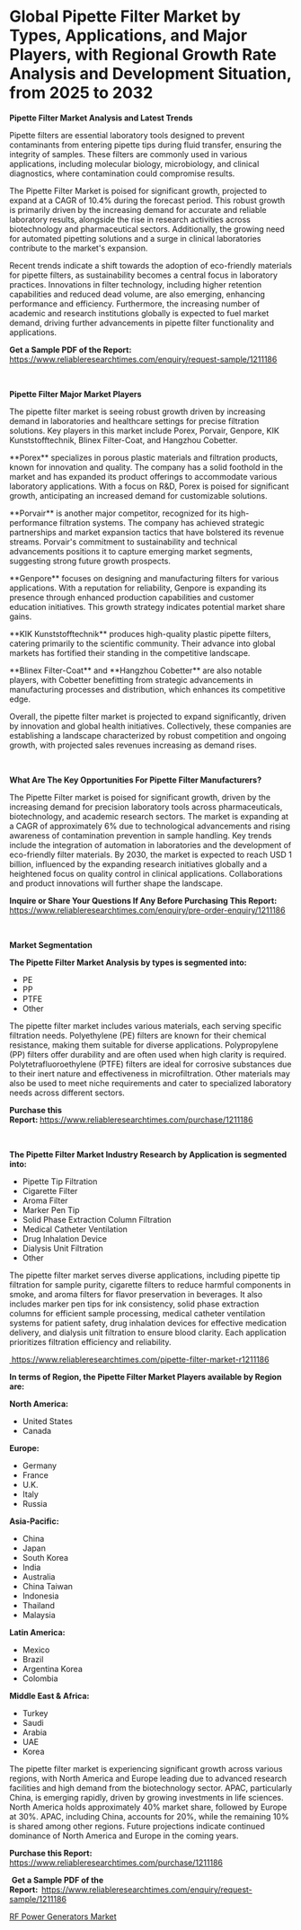 <p><h1>Global Pipette Filter Market by Types, Applications, and Major Players, with Regional Growth Rate Analysis and Development Situation, from 2025 to 2032</h1></p><p><strong>Pipette Filter Market Analysis and Latest Trends</strong></p>
<p><p>Pipette filters are essential laboratory tools designed to prevent contaminants from entering pipette tips during fluid transfer, ensuring the integrity of samples. These filters are commonly used in various applications, including molecular biology, microbiology, and clinical diagnostics, where contamination could compromise results.</p><p>The Pipette Filter Market is poised for significant growth, projected to expand at a CAGR of 10.4% during the forecast period. This robust growth is primarily driven by the increasing demand for accurate and reliable laboratory results, alongside the rise in research activities across biotechnology and pharmaceutical sectors. Additionally, the growing need for automated pipetting solutions and a surge in clinical laboratories contribute to the market's expansion. </p><p>Recent trends indicate a shift towards the adoption of eco-friendly materials for pipette filters, as sustainability becomes a central focus in laboratory practices. Innovations in filter technology, including higher retention capabilities and reduced dead volume, are also emerging, enhancing performance and efficiency. Furthermore, the increasing number of academic and research institutions globally is expected to fuel market demand, driving further advancements in pipette filter functionality and applications.</p></p>
<p><strong>Get a Sample PDF of the Report:&nbsp;</strong> <a href="https://www.reliableresearchtimes.com/enquiry/request-sample/1211186?utm_campaign=2180&utm_medium=2&utm_source=Github&utm_content=ia&utm_term=24032025&utm_id=pipette-filter">https://www.reliableresearchtimes.com/enquiry/request-sample/1211186</a></p>
<p>&nbsp;</p>
<p><strong>Pipette Filter Major Market Players</strong></p>
<p><p>The pipette filter market is seeing robust growth driven by increasing demand in laboratories and healthcare settings for precise filtration solutions. Key players in this market include Porex, Porvair, Genpore, KIK Kunststofftechnik, Blinex Filter-Coat, and Hangzhou Cobetter.</p><p>**Porex** specializes in porous plastic materials and filtration products, known for innovation and quality. The company has a solid foothold in the market and has expanded its product offerings to accommodate various laboratory applications. With a focus on R&D, Porex is poised for significant growth, anticipating an increased demand for customizable solutions.</p><p>**Porvair** is another major competitor, recognized for its high-performance filtration systems. The company has achieved strategic partnerships and market expansion tactics that have bolstered its revenue streams. Porvair's commitment to sustainability and technical advancements positions it to capture emerging market segments, suggesting strong future growth prospects.</p><p>**Genpore** focuses on designing and manufacturing filters for various applications. With a reputation for reliability, Genpore is expanding its presence through enhanced production capabilities and customer education initiatives. This growth strategy indicates potential market share gains.</p><p>**KIK Kunststofftechnik** produces high-quality plastic pipette filters, catering primarily to the scientific community. Their advance into global markets has fortified their standing in the competitive landscape.</p><p>**Blinex Filter-Coat** and **Hangzhou Cobetter** are also notable players, with Cobetter benefitting from strategic advancements in manufacturing processes and distribution, which enhances its competitive edge.</p><p>Overall, the pipette filter market is projected to expand significantly, driven by innovation and global health initiatives. Collectively, these companies are establishing a landscape characterized by robust competition and ongoing growth, with projected sales revenues increasing as demand rises.</p></p>
<p>&nbsp;</p>
<p><strong>What Are The Key Opportunities For Pipette Filter Manufacturers?</strong></p>
<p><p>The Pipette Filter market is poised for significant growth, driven by the increasing demand for precision laboratory tools across pharmaceuticals, biotechnology, and academic research sectors. The market is expanding at a CAGR of approximately 6% due to technological advancements and rising awareness of contamination prevention in sample handling. Key trends include the integration of automation in laboratories and the development of eco-friendly filter materials. By 2030, the market is expected to reach USD 1 billion, influenced by the expanding research initiatives globally and a heightened focus on quality control in clinical applications. Collaborations and product innovations will further shape the landscape.</p></p>
<p><strong>Inquire or Share Your Questions If Any Before Purchasing This Report:</strong> <a href="https://www.reliableresearchtimes.com/enquiry/pre-order-enquiry/1211186?utm_campaign=2180&utm_medium=2&utm_source=Github&utm_content=ia&utm_term=24032025&utm_id=pipette-filter">https://www.reliableresearchtimes.com/enquiry/pre-order-enquiry/1211186</a></p>
<p>&nbsp;</p>
<p><strong>Market Segmentation</strong></p>
<p><strong>The Pipette Filter Market Analysis by types is segmented into:</strong></p>
<p><ul><li>PE</li><li>PP</li><li>PTFE</li><li>Other</li></ul></p>
<p><p>The pipette filter market includes various materials, each serving specific filtration needs. Polyethylene (PE) filters are known for their chemical resistance, making them suitable for diverse applications. Polypropylene (PP) filters offer durability and are often used when high clarity is required. Polytetrafluoroethylene (PTFE) filters are ideal for corrosive substances due to their inert nature and effectiveness in microfiltration. Other materials may also be used to meet niche requirements and cater to specialized laboratory needs across different sectors.</p></p>
<p><strong>Purchase this Report:&nbsp;</strong><a href="https://www.reliableresearchtimes.com/purchase/1211186?utm_campaign=2180&utm_medium=2&utm_source=Github&utm_content=ia&utm_term=24032025&utm_id=pipette-filter">https://www.reliableresearchtimes.com/purchase/1211186</a></p>
<p>&nbsp;</p>
<p><strong>The Pipette Filter Market Industry Research by Application is segmented into:</strong></p>
<p><ul><li>Pipette Tip Filtration</li><li>Cigarette Filter</li><li>Aroma Filter</li><li>Marker Pen Tip</li><li>Solid Phase Extraction Column Filtration</li><li>Medical Catheter Ventilation</li><li>Drug Inhalation Device</li><li>Dialysis Unit Filtration</li><li>Other</li></ul></p>
<p><p>The pipette filter market serves diverse applications, including pipette tip filtration for sample purity, cigarette filters to reduce harmful components in smoke, and aroma filters for flavor preservation in beverages. It also includes marker pen tips for ink consistency, solid phase extraction columns for efficient sample processing, medical catheter ventilation systems for patient safety, drug inhalation devices for effective medication delivery, and dialysis unit filtration to ensure blood clarity. Each application prioritizes filtration efficiency and reliability.</p></p>
<p><a href="https://www.reliableresearchtimes.com/pipette-filter-market-r1211186?utm_campaign=2180&utm_medium=2&utm_source=Github&utm_content=ia&utm_term=24032025&utm_id=pipette-filter">&nbsp;https://www.reliableresearchtimes.com/pipette-filter-market-r1211186</a></p>
<p><strong>In terms of Region, the Pipette Filter Market Players available by Region are:</strong></p>
<p>
    <p> <strong> North America: </strong>
        <ul>
            <li>United States</li>
            <li>Canada</li>
        </ul>
        </p> 
    <p> <strong> Europe: </strong>
        <ul>
            <li>Germany</li>
            <li>France</li>
            <li>U.K.</li>
            <li>Italy</li>
            <li>Russia</li>
        </ul>
        </p> 
    <p> <strong> Asia-Pacific: </strong>
        <ul>
            <li>China</li>
            <li>Japan</li>
            <li>South Korea</li>
            <li>India</li>
            <li>Australia</li>
            <li>China Taiwan</li>
            <li>Indonesia</li>
            <li>Thailand</li>
            <li>Malaysia</li>
        </ul>
        </p> 
    <p> <strong> Latin America: </strong>
        <ul>
            <li>Mexico</li>
            <li>Brazil</li>
            <li>Argentina Korea</li>
            <li>Colombia</li>
        </ul>
        </p> 
    <p> <strong> Middle East & Africa: </strong>
        <ul>
            <li>Turkey</li>
            <li>Saudi</li>
            <li>Arabia</li>
            <li>UAE</li>
            <li>Korea</li>
        </ul>
    </p>
    </p>
<p><p>The pipette filter market is experiencing significant growth across various regions, with North America and Europe leading due to advanced research facilities and high demand from the biotechnology sector. APAC, particularly China, is emerging rapidly, driven by growing investments in life sciences. North America holds approximately 40% market share, followed by Europe at 30%. APAC, including China, accounts for 20%, while the remaining 10% is shared among other regions. Future projections indicate continued dominance of North America and Europe in the coming years.</p></p>
<p><strong>Purchase this Report: </strong><a href="https://www.reliableresearchtimes.com/purchase/1211186?utm_campaign=2180&utm_medium=2&utm_source=Github&utm_content=ia&utm_term=24032025&utm_id=pipette-filter">https://www.reliableresearchtimes.com/purchase/1211186</a></p>
<p>&nbsp;<strong>Get a Sample PDF of the Report:&nbsp;&nbsp;</strong><a href="https://www.reliableresearchtimes.com/enquiry/request-sample/1211186?utm_campaign=2180&utm_medium=2&utm_source=Github&utm_content=ia&utm_term=24032025&utm_id=pipette-filter">https://www.reliableresearchtimes.com/enquiry/request-sample/1211186</a></p>
<p><strong></strong></p>
<p><p><a href="https://github.com/viohlbrenksf/Market-Research-Report-List-1/blob/main/rf-power-generators-market.md?utm_campaign=2180&utm_medium=2&utm_source=Github&utm_content=ia&utm_term=24032025&utm_id=pipette-filter">RF Power Generators Market</a></p></p>